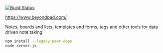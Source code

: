 [![Build Status](https://drone.gironi.xyz/api/badges/artursgirons/beyondpad/status.svg)](https://drone.gironi.xyz/artursgirons/beyondpad)

https://www.beyondpad.com/

Notes, boards and lists, templates and forms, tags and other tools for data driven note taking

```sh
npm install --legacy-peer-deps
node server.js
```